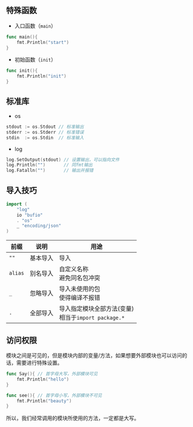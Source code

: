 特殊函数
---
- 入口函数（``main``）
```go
func main(){
    fmt.Println("start")
}
```
- 初始函数（``init``）
```go
func init(){
    fmt.Println("init")
}
```
标准库
---
- os
```go
stdout := os.Stdout // 标准输出
stderr := os.Stderr // 标准错误
stdin  := os.Stdin  // 标准输入
```
- log
```go
log.SetOutput(stdout) // 设置输出，可以指向文件
log.Println("")       // 同fmt输出
log.Fatalln("")       // 输出并报错
```
导入技巧
---
```go
import (
    "log"
    io "bufio"
    . "os"
    _ "encoding/json"
)
```
| 前缀      | 说明     | 用途                                                       |
| --------- | -------- | ---------------------------------------------------------- |
| ``""``    | 基本导入 | 导入                                                       |
| ``alias`` | 别名导入 | 自定义名称<br />避免同名包冲突                             |
| ``_``     | 忽略导入 | 导入未使用的包<br />使得编译不报错                         |
| ``.``     | 全部导入 | 导入指定模块全部方法(变量)<br />相当于``import package.*`` |

访问权限
---
模块之间是可见的，但是模块内部的变量/方法，如果想要外部模块也可以访问的话，需要进行特殊设置。
```go
func Say(){ // 首字母大写，外部模块可见
    fmt.Println("hello")
}

func see(){ // 首字母小写，外部模块不可见
    fmt.Println("beauty")
}
```
所以，我们经常调用的模块所使用的方法，一定都是大写。